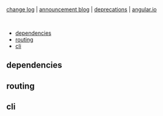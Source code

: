 
[change log](https://github.com/angular/angular/blob/master/CHANGELOG.md#1100-2020-11-11) |
[announcement blog](https://blog.angular.io/version-11-of-angular-now-available-74721b7952f7) |
[deprecations](https://v11.angular.io/guide/deprecations) |
[angular.io](https://v11.angular.io/docs)

<br>

* [dependencies](#dependencies)
* [routing](#routing)
* [cli](#cli)


## dependencies



## routing


## cli
